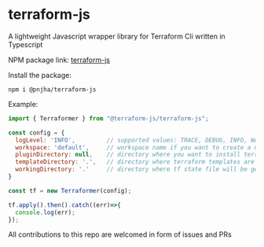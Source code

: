 # terraform-js
A lightweight Javascript wrapper library for Terraform Cli written in Typescript

NPM package link: [terraform-js](https://www.npmjs.com/package/@terraform-js/terraform-js)

Install the package:

```
npm i @pnjha/terraform-js
```

Example:

```js
import { Terraformer } from "@terraform-js/terraform-js";

const config = {
  logLevel: 'INFO',         // supported values: TRACE, DEBUG, INFO, WARN or ERROR. Default is INFO
  workspace: 'default',     // workspace name if you want to create a new workspace. Default workspace is 'default'
  pluginDirectory: null,    // directory where you want to install terraform provider plugin
  templateDirectory: '.',   // directory where terraform templates are present
  workingDirectory: '.'     // directory where tf state file will be generated
}

const tf = new Terraformer(config);

tf.apply().then().catch((err)=>{
  console.log(err);
});

```

All contributions to this repo are welcomed in form of issues and PRs
